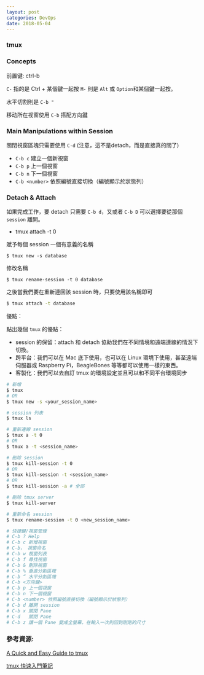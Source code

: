 ```yaml
---
layout: post
categories: DevOps
date: 2018-05-04
---
```

### tmux

### Concepts

前置键: ctrl-b

`C-` 指的是 Ctrl + 某個鍵一起按 `M-` 則是 `Alt` 或 `Option`和某個鍵一起按。

水平切割則是 `C-b "`

移动所在视窗使用 `C-b` 搭配方向鍵



### Main Manipulations within Session

關閉視窗區塊只需要使用 `C-d` (注意，這不是detach，而是直接真的關了)

- `C-b c` 建立一個新視窗
- `C-b p` 上一個視窗
- `C-b n` 下一個視窗
- `C-b <number>` 依照編號直接切換（編號顯示於狀態列）



### Detach & Attach

如果完成工作，要 detach 只需要 `C-b d`，又或者 `C-b D` 可以選擇要從那個 `session` 離開。

- tmux attach -t 0

賦予每個 session 一個有意義的名稱

```shell
$ tmux new -s database
```

修改名稱

```shell
$ tmux rename-session -t 0 database
```

之後當我們要在重新連回該 session 時，只要使用該名稱即可

```bash
$ tmux attach -t database
```



優點：

點出幾個 `tmux` 的優點：

- session 的保留：attach 和 detach 協助我們在不同情境和遠端連線的情況下切換。
- 跨平台：我們可以在 Mac 底下使用，也可以在 Linux 環境下使用，甚至遠端伺服器或 Raspberry Pi，BeagleBones 等等都可以使用一樣的東西。
- 客製化：我們可以去自訂 tmux 的環境設定並且可以和不同平台環境同步



```bash
# 新增
$ tmux
# OR
$ tmux new -s <your_session_name>

# session 列表
$ tmux ls

# 重新連線 session
$ tmux a -t 0
# OR
$ tmux a -t <session_name>

# 刪除 session
$ tmux kill-session -t 0
# OR
$ tmux kill-session -t <session_name>
# OR
$ tmux kill-session -a # 全部

# 刪除 tmux server
$ tmux kill-server

# 重新命名 session
$ tmux rename-session -t 0 <new_session_name>

# 快捷鍵/視窗管理
# C-b ? Help
# C-b c 新增視窗
# C-b， 視窗命名
# C-b w 視窗列表
# C-b f 尋找視窗
# C-b & 刪除視窗
# C-b % 垂直分割區塊
# C-b “ 水平分割區塊
# C-b <方向鍵>
# C-b p 上一個視窗
# C-b n 下一個視窗
# C-b <number> 依照編號直接切換（編號顯示於狀態列）
# C-b d 離開 session
# C-b x 關閉 Pane
# C-d   關閉 Pane
# C-b z 讓一個 Pane 變成全螢幕，在輸入一次則回到剛剛的尺寸
```



### 參考資源:

[A Quick and Easy Guide to tmux](https://www.hamvocke.com/blog/a-quick-and-easy-guide-to-tmux/)

[tmux 快速入門筆記](https://andyyou.github.io/2017/11/27/tmux-notes/)